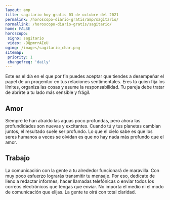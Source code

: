 ```yaml
---
layout: amp
title: sagitario hoy gratis 03 de octubre del 2021 
permalink: /horoscopo-diario-gratis/amp/sagitario/
normallink: /horoscopo-diario-gratis/sagitario/
home: FALSE
horoscopo:
 signo: sagitario
 video: -DQpmrrAIeU
ogimg: /images/sagitario_char.png
sitemap:
 priority: 1
 changefreq: 'daily'
---
```



Este es el día en el que por fin puedes aceptar que tiendes a desempeñar el papel de un progenitor en tus relaciones sentimentales. Eres tú quien fija los límites, organiza las cosas y asume la responsabilidad. Tu pareja debe tratar de abrirte a tu lado más sensible y frágil.

## Amor

Siempre te han atraído las aguas poco profundas, pero ahora las profundidades son nuevas y excitantes. Cuando tú y tus planetas cambian juntos, el resultado suele ser profundo. Lo que el cielo sabe es que los seres humanos a veces se olvidan es que no hay nada más profundo que el amor.

## Trabajo

La comunicación con la gente a tu alrededor funcionará de maravilla. Con muy poco esfuerzo lograrás transmitir tu mensaje. Por eso, dedícate de lleno a redactar informes, hacer llamadas telefónicas o enviar todos los correos electrónicos que tengas que enviar. No importa el medio ni el modo de comunicación que elijas. La gente te oirá con total claridad.